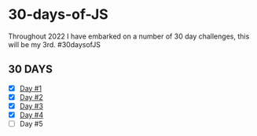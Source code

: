 # 30-days-of-JS

Throughout 2022 I have embarked on a number of 30 day challenges, this will be my 3rd. #30daysofJS

## 30 DAYS

- [x] [Day #1](https://github.com/Pakesy/Code-challenges/tree/main/30-days-of-JS/day-1)
- [x] [Day #2](https://github.com/Pakesy/Code-challenges/tree/main/30-days-of-JS/day-2)
- [x] [Day #3](https://github.com/Pakesy/Code-challenges/tree/main/30-days-of-JS/day-3)
- [x] [Day #4](https://github.com/Pakesy/Code-challenges/tree/main/30-days-of-JS/day-4)
- [ ] Day #5

